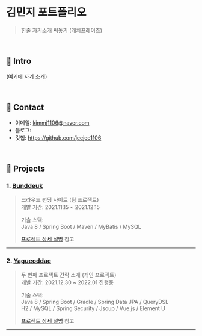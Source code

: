 # 김민지 포트폴리오
>한줄 자기소개 써놓기 (캐치프레이즈)

</br>

## :pushpin: Intro
(여기에 자기 소개)

</br>

## :pushpin: Contact
- 이메일: kimmj1106@naver.com
- 블로그: 
- 깃헙: https://github.com/jeejee1106

</br>

## :pushpin: Projects
### 1. [Bunddeuk](링크걸기)
>크라우드 펀딩 사이트 (팀 프로젝트)  
>개발 기간: 2021.11.15 ~ 2021.12.15
>  
>기술 스택:  
>Java 8 / Spring Boot / Maven / MyBatis / MySQL
>  
>[프로젝트 상세 설명](링크걸기) 참고

---

### 2. [Yagueoddae]()
>두 번째 프로젝트 간략 소개  (개인 프로젝트)  
>개발 기간: 2021.12.30 ~ 2022.01 진행중  
>  
>기술 스택:  
>Java 8 / Spring Boot / Gradle / Spring Data JPA / QueryDSL  
>H2 / MySQL / Spring Security / Jsoup / Vue.js / Element U  
>  
>[프로젝트 상세 설명](링크걸기) 참고

---
